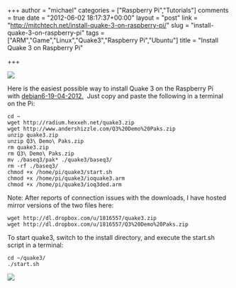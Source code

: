 +++
author = "michael"
categories = ["Raspberry Pi","Tutorials"]
comments = true
date = "2012-06-02 18:17:37+00:00"
layout = "post"
link = "http://mitchtech.net/install-quake-3-on-raspberry-pi/"
slug = "install-quake-3-on-raspberry-pi"
tags = ["ARM","Game","Linux","Quake3","Raspberry Pi","Ubuntu"]
title = "Install Quake 3 on Raspberry Pi"

+++

[![](http://mitchtech.net/wp-content/uploads/2012/06/pi-quake3-intro-300x225.jpg)](http://mitchtech.net/install-quake-3-on-raspberry-pi/pi-quake3-intro/)

Here is the easiest possible way to install Quake 3 on the Raspberry Pi with [debian6-19-04-2012.](http://downloads.raspberrypi.org/images/debian/6/debian6-19-04-2012/debian6-19-04-2012.zip)  Just copy and paste the following in a terminal on the Pi:

```
cd ~
wget http://radium.hexxeh.net/quake3.zip
wget http://www.andershizzle.com/Q3%20Demo%20Paks.zip
unzip quake3.zip
unzip Q3\ Demo\ Paks.zip
rm quake3.zip
rm Q3\ Demo\ Paks.zip
mv ./baseq3/pak* ./quake3/baseq3/
rm -rf ./baseq3/
chmod +x /home/pi/quake3/start.sh
chmod +x /home/pi/quake3/ioquake3.arm
chmod +x /home/pi/quake3/ioq3ded.arm
```

Note: After reports of connection issues with the downloads, I have hosted mirror versions of the two files here:

```
wget http://dl.dropbox.com/u/1816557/quake3.zip
wget http://dl.dropbox.com/u/1816557/Q3%20Demo%20Paks.zip
```

To start quake3, switch to the install directory, and execute the start.sh script in a terminal:

```
cd ~/quake3/
./start.sh
```

[![](http://mitchtech.net/wp-content/uploads/2012/06/pi-quake3-gameplay-300x225.jpg)](http://mitchtech.net/install-quake-3-on-raspberry-pi/pi-quake3-gameplay/)

